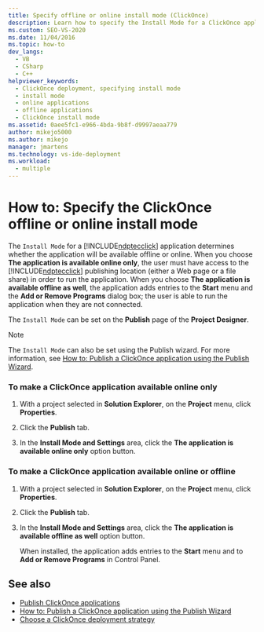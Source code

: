 ```yaml
---
title: Specify offline or online install mode (ClickOnce)
description: Learn how to specify the Install Mode for a ClickOnce application, which determines whether the application is available offline or online.
ms.custom: SEO-VS-2020
ms.date: 11/04/2016
ms.topic: how-to
dev_langs: 
  - VB
  - CSharp
  - C++
helpviewer_keywords: 
  - ClickOnce deployment, specifying install mode
  - install mode
  - online applications
  - offline applications
  - ClickOnce install mode
ms.assetid: 0aee5fc1-e966-4bda-9b8f-d9997aeaa779
author: mikejo5000
ms.author: mikejo
manager: jmartens
ms.technology: vs-ide-deployment
ms.workload: 
  - multiple
---
```

# How to: Specify the ClickOnce offline or online install mode
The `Install Mode` for a [!INCLUDE[ndptecclick](../deployment/includes/ndptecclick_md.md)] application determines whether the application will be available offline or online. When you choose **The application is available online only**, the user must have access to the [!INCLUDE[ndptecclick](../deployment/includes/ndptecclick_md.md)] publishing location (either a Web page or a file share) in order to run the application. When you choose **The application is available offline as well**, the application adds entries to the **Start** menu and the **Add or Remove Programs** dialog box; the user is able to run the application when they are not connected.

The `Install Mode` can be set on the **Publish** page of the **Project Designer**.

> [!NOTE]
> The `Install Mode` can also be set using the Publish wizard. For more information, see [How to: Publish a ClickOnce application using the Publish Wizard](../deployment/how-to-publish-a-clickonce-application-using-the-publish-wizard.md).

### To make a ClickOnce application available online only

1. With a project selected in **Solution Explorer**, on the **Project** menu, click **Properties**.

2. Click the **Publish** tab.

3. In the **Install Mode and Settings** area, click the **The application is available online only** option button.

### To make a ClickOnce application available online or offline

1. With a project selected in **Solution Explorer**, on the **Project** menu, click **Properties**.

2. Click the **Publish** tab.

3. In the **Install Mode and Settings** area, click the **The application is available offline as well** option button.

     When installed, the application adds entries to the **Start** menu and to **Add or Remove Programs** in Control Panel.

## See also
- [Publish ClickOnce applications](../deployment/publishing-clickonce-applications.md)
- [How to: Publish a ClickOnce application using the Publish Wizard](../deployment/how-to-publish-a-clickonce-application-using-the-publish-wizard.md)
- [Choose a ClickOnce deployment strategy](../deployment/choosing-a-clickonce-deployment-strategy.md)